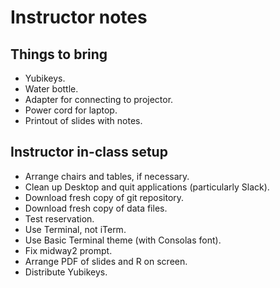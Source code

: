 # Instructor notes

## Things to bring

+ Yubikeys.
+ Water bottle.
+ Adapter for connecting to projector.
+ Power cord for laptop.
+ Printout of slides with notes.

## Instructor in-class setup

+ Arrange chairs and tables, if necessary.
+ Clean up Desktop and quit applications (particularly Slack).
+ Download fresh copy of git repository.
+ Download fresh copy of data files.
+ Test reservation.
+ Use Terminal, not iTerm.
+ Use Basic Terminal theme (with Consolas font).
+ Fix midway2 prompt.
+ Arrange PDF of slides and R on screen.
+ Distribute Yubikeys.
